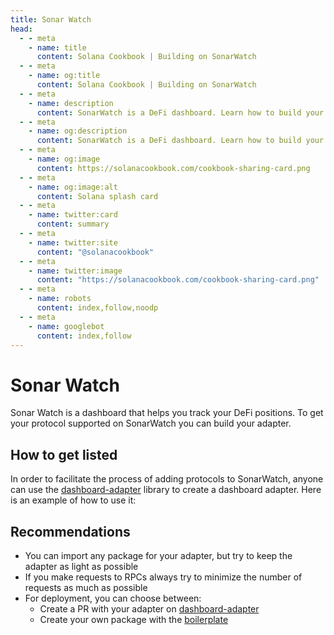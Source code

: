 ```yaml
---
title: Sonar Watch
head:
  - - meta
    - name: title
      content: Solana Cookbook | Building on SonarWatch
  - - meta
    - name: og:title
      content: Solana Cookbook | Building on SonarWatch
  - - meta
    - name: description
      content: SonarWatch is a DeFi dashboard. Learn how to build your SonarWatch adapter.
  - - meta
    - name: og:description
      content: SonarWatch is a DeFi dashboard. Learn how to build your SonarWatch adapter.
  - - meta
    - name: og:image
      content: https://solanacookbook.com/cookbook-sharing-card.png
  - - meta
    - name: og:image:alt
      content: Solana splash card
  - - meta
    - name: twitter:card
      content: summary
  - - meta
    - name: twitter:site
      content: "@solanacookbook"
  - - meta
    - name: twitter:image
      content: "https://solanacookbook.com/cookbook-sharing-card.png"
  - - meta
    - name: robots
      content: index,follow,noodp
  - - meta
    - name: googlebot
      content: index,follow
---
```


# Sonar Watch

Sonar Watch is a dashboard that helps you track your DeFi positions.
To get your protocol supported on SonarWatch you can build your adapter.

## How to get listed

In order to facilitate the process of adding protocols to SonarWatch, anyone can use the [dashboard-adapter](https://github.com/sonarwatch/dashboard-adapter) library to create a dashboard adapter.
Here is an example of how to use it:

<SolanaCodeGroup>
  <SolanaCodeGroupItem title="TS" active>

  <template v-slot:default>

@[code](@/code/sonarwatch/get-listed/get-listed.en.ts)

  </template>

  <template v-slot:preview>

@[code](@/code/sonarwatch/get-listed/get-listed.preview.en.ts)

  </template>

  </SolanaCodeGroupItem>

</SolanaCodeGroup>

## Recommendations

* You can import any package for your adapter, but try to keep the adapter as light as possible
* If you make requests to RPCs always try to minimize the number of requests as much as possible
* For deployment, you can choose between:
  * Create a PR with your adapter on [dashboard-adapter](https://github.com/sonarwatch/dashboard-adapter)
  * Create your own package with the [boilerplate](https://github.com/sonarwatch/dashboard-adapter-foo)